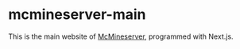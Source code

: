 # mcmineserver-main

This is the main website of [McMineserver](https://mc-mineserver.de), programmed with Next.js.